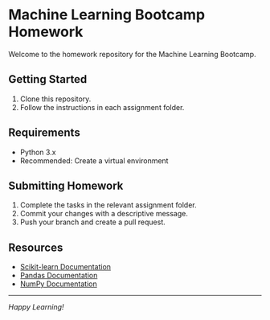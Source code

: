 # Machine Learning Bootcamp Homework

Welcome to the homework repository for the Machine Learning Bootcamp.

## Getting Started

1. Clone this repository.
2. Follow the instructions in each assignment folder.

## Requirements

- Python 3.x
- Recommended: Create a virtual environment

## Submitting Homework

1. Complete the tasks in the relevant assignment folder.
2. Commit your changes with a descriptive message.
3. Push your branch and create a pull request.

## Resources

- [Scikit-learn Documentation](https://scikit-learn.org/stable/)
- [Pandas Documentation](https://pandas.pydata.org/docs/)
- [NumPy Documentation](https://numpy.org/doc/)

---
*Happy Learning!*

